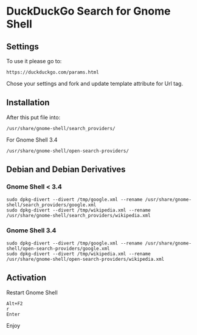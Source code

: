 # DuckDuckGo Search for Gnome Shell #

## Settings ##

To use it please go to:

    https://duckduckgo.com/params.html

Chose your settings and fork and update template attribute for Url tag.

## Installation ##

After this put file into:

    /usr/share/gnome-shell/search_providers/

For Gnome Shell 3.4

    /usr/share/gnome-shell/open-search-providers/

## Debian and Debian Derivatives ##

### Gnome Shell < 3.4 ###

    sudo dpkg-divert --divert /tmp/google.xml --rename /usr/share/gnome-shell/search_providers/google.xml
    sudo dpkg-divert --divert /tmp/wikipedia.xml --rename /usr/share/gnome-shell/search_providers/wikipedia.xml

### Gnome Shell 3.4 ###

    sudo dpkg-divert --divert /tmp/google.xml --rename /usr/share/gnome-shell/open-search-providers/google.xml
    sudo dpkg-divert --divert /tmp/wikipedia.xml --rename /usr/share/gnome-shell/open-search-providers/wikipedia.xml

## Activation ##

Restart Gnome Shell

    Alt+F2
    r
    Enter

Enjoy
